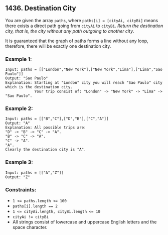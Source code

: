 ## 1436. Destination City

You are given the array ```paths```, where ```paths[i] = [cityAi, cityBi]``` means there exists a direct path going from ```cityAi``` to ```cityBi```. *Return the destination city, that is, the city without any path outgoing to another city*.

It is guaranteed that the graph of paths forms a line without any loop, therefore, there will be exactly one destination city.

### Example 1:
```
Input: paths = [["London","New York"],["New York","Lima"],["Lima","Sao Paulo"]]
Output: "Sao Paulo"
Explanation: Starting at "London" city you will reach "Sao Paulo" city which is the destination city.
             Your trip consist of: "London" -> "New York" -> "Lima" -> "Sao Paulo".
```
### Example 2:
```
Input: paths = [["B","C"],["D","B"],["C","A"]]
Output: "A"
Explanation: All possible trips are:
"D" -> "B" -> "C" -> "A".
"B" -> "C" -> "A".
"C" -> "A".
"A".
Clearly the destination city is "A".
```
### Example 3:
```
Input: paths = [["A","Z"]]
Output: "Z"
```

### Constraints:

* ```1 <= paths.length <= 100```
* ```paths[i].length == 2```
* ```1 <= cityAi.length, cityBi.length <= 10```
* ```cityAi != cityBi```
* All strings consist of lowercase and uppercase English letters and the space character.